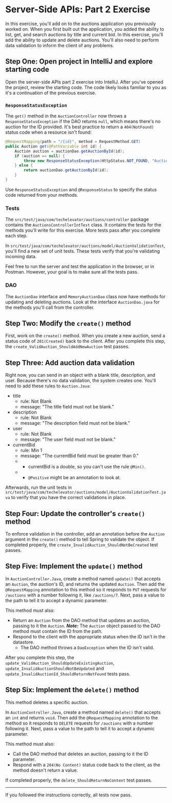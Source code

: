 # Server-Side APIs: Part 2 Exercise

In this exercise, you'll add on to the auctions application you previously worked on. When you first built out the application, you added the ability to list, get, and search auctions by title and current bid. In this exercise, you'll add the ability to update and delete auctions. You'll also need to perform data validation to inform the client of any problems.

## Step One: Open project in IntelliJ and explore starting code

Open the server-side APIs part 2 exercise into IntelliJ. After you've opened the project, review the starting code. The code likely looks familiar to you as it's a continuation of the previous exercise.

### `ResponseStatusException`

The `get()` method in the `AuctionController` now throws a `ResponseStatusException` if the DAO returns `null`, which means there's no auction for the ID provided. It's best practice to return a `404(NotFound)` status code when a resource isn't found:

```java
@RequestMapping(path = "/{id}", method = RequestMethod.GET)
public Auction get(@PathVariable int id) {
    Auction auction = auctionDao.getAuctionById(id);
    if (auction == null) {
        throw new ResponseStatusException(HttpStatus.NOT_FOUND, "Auction Not Found");
    } else {
        return auctionDao.getAuctionById(id);
    }
}
```

Use `ResponseStatusException` and `@ResponseStatus` to specify the status code returned from your methods.

### Tests

The `src/test/java/com/techelevator/auctions/controller` package contains the `AuctionsControllerIntTest` class. It contains the tests for the methods you'll write for this exercise. More tests pass after you complete each step.

In `src/test/java/com/techelevator/auctions/model/AuctionValidationTest`, you'll find a new set of unit tests. These tests verify that you're validating incoming data.

Feel free to run the server and test the application in the browser, or in Postman. However, your goal is to make sure all the tests pass.

### DAO

The `AuctionDao` interface and `MemoryAuctionDao` class now have methods for updating and deleting auctions. Look at the interface `AuctionDao.java` for the methods you'll call from the controller.

## Step Two: Modify the `create()` method

First, work on the `create()` method. When you create a new auction, send a status code of `201(Created)` back to the client. After you complete this step, the `create_ValidAuction_ShouldAddNewAuction` test passes.

## Step Three: Add auction data validation

Right now, you can send in an object with a blank title, description, and user. Because there's no data validation, the system creates one. You'll need to add these rules to `Auction.Java`:

- title
  - rule: Not Blank
  - message: "The title field must not be blank."
- description
  - rule: Not Blank
  - message: "The description field must not be blank."
- user
  - rule: Not Blank
  - message: "The user field must not be blank."
- currentBid
  - rule: Min 1
  - message: "The currentBid field must be greater than 0."
  - * currentBid is a double, so you can't use the rule `@Min()`.
  - * `@Positive` might be an annotation to look at.

Afterwards, run the unit tests in `src/test/java/com/techelevator/auctions/model/AuctionValidationTest.java` to verify that you have the correct validations in place.

## Step Four: Update the controller's `create()` method

To enforce validation in the controller, add an annotation before the `Auction` argument in the `create()` method to tell Spring to validate the object. If completed properly, the `create_InvalidAuction_ShouldNotBeCreated` test passes.

## Step Five: Implement the `update()` method

In `AuctionController.Java`, create a method named `update()` that accepts an `Auction`, the auction's ID, and returns the updated `Auction`. Then add the `@RequestMapping` annotation to this method so it responds to `PUT` requests for `/auctions` with a number following it, like `/auctions/7`. Next, pass a value to the path to tell it to accept a dynamic parameter.

This method must also:

* Return an `Auction` from the DAO method that updates an auction, passing to it the `Auction`. ***Note:*** The `Auction` object passed to the DAO method must contain the ID from the path.
* Respond to the client with the appropriate status when the ID isn't in the datastore.
  * The DAO method throws a `DaoException` when the ID isn't valid.

After you complete this step, the `update_ValidAuction_ShouldUpdateExistingAuction`, `update_InvalidAuctionShouldNotBeUpdated` and `update_InvalidAuctionId_ShouldReturnNotFound` tests pass.

## Step Six: Implement the `delete()` method

This method deletes a specific auction.

In `AuctionController.Java`, create a method named `delete()` that accepts an `int` and returns `void`. Then add the `@RequestMapping` annotation to the method so it responds to `DELETE` requests for `/auctions` with a number following it. Next, pass a value to the path to tell it to accept a dynamic parameter.

This method must also:

* Call the DAO method that deletes an auction, passing to it the ID parameter.
* Respond with a `204(No Content)` status code back to the client, as the method doesn't return a value.

If completed properly, the `delete_ShouldReturnNoContent` test passes.

---

If you followed the instructions correctly, all tests now pass.
